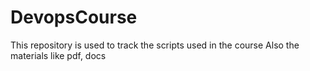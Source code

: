 # DevopsCourse
This repository is used to track the scripts used in the course 
Also the materials like pdf, docs
